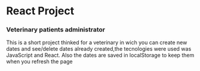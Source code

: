 <h1>React Project</h1>
<h3>Veterinary patients administrator</h3>
<p>This is a short project thinked for a veterinary in wich you can create new dates and see/delete dates already created,the tecnologies were used was JavaScript and React. Also the dates are saved in localStorage to keep them when you refresh the page</p>
